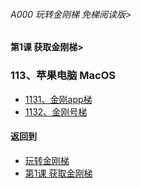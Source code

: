 ###### A000 玩转金刚梯 免梯阅读版>
#### 第1课 获取金刚梯>

### 113、苹果电脑 MacOS

- [1131、金刚app梯 ](https://github.com/a2zitpro/web/blob/master/LadderFree/LadderGet/Apple/MacOS/LadderApp.md)
- [1132、金刚号梯  ](https://github.com/a2zitpro/web/blob/master/LadderFree/LadderGet/Apple/MacOS/LadderKKID.md)



#### 返回到
- [玩转金刚梯](https://github.com/a2zitpro/web/blob/master/LadderFree/main.md)
- [第1课 获取金刚梯](https://github.com/a2zitpro/web/blob/master/LadderFree/LadderGet/LadderGet.md)





